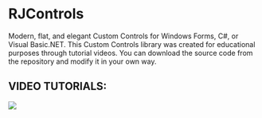 # RJControls
Modern, flat, and elegant Custom Controls for Windows Forms, C#, or Visual Basic.NET. This Custom Controls library was created for educational purposes through tutorial videos. You can download the source code from the repository and modify it in your own way.

<h2>VIDEO TUTORIALS:</h2>
<a href="https://youtube.com/playlist?list=PLwG-AtjFaHdMQtyReCzPdEe6fZ57TqJUs" target="_blank">
  <img src="https://rjcodeadvance.com/wp-content/uploads/2021/06/Custom-TextBox-FULL-CSharp-WinForm-1024x576.png"/>
</a>
